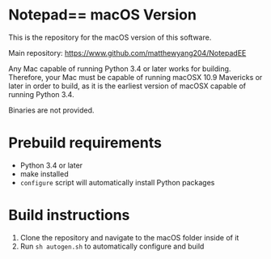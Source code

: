 # Notepad== macOS Version
This is the repository for the macOS version of this software.

Main repository: https://www.github.com/matthewyang204/NotepadEE

Any Mac capable of running Python 3.4 or later works for building. Therefore, your Mac must be capable of running macOSX 10.9 Mavericks or later in order to build, as it is the earliest version of macOSX capable of running Python 3.4.

Binaries are not provided.

# Prebuild requirements
- Python 3.4 or later
- make installed
- `configure` script will automatically install Python packages

# Build instructions
1. Clone the repository and navigate to the macOS folder inside of it
2. Run `sh autogen.sh` to automatically configure and build
